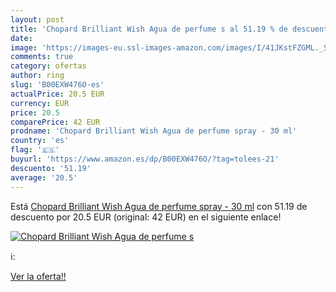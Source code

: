 ```yaml
---
layout: post
title: 'Chopard Brilliant Wish Agua de perfume s al 51.19 % de descuento'
date: 
image: 'https://images-eu.ssl-images-amazon.com/images/I/41JKstFZGML._SL200_.jpg'
comments: true
category: ofertas
author: ring
slug: 'B00EXW476O-es'
actualPrice: 20.5 EUR
currency: EUR
price: 20.5
comparePrice: 42 EUR
prodname: 'Chopard Brilliant Wish Agua de perfume spray - 30 ml'
country: 'es'
flag: '🇪🇸'
buyurl: 'https://www.amazon.es/dp/B00EXW476O/?tag=tolees-21'
descuento: '51.19'
average: '20.5'
---
```


Está [Chopard Brilliant Wish Agua de perfume spray - 30 ml](https://www.amazon.es/dp/B00EXW476O/?tag=tolees-21) con 51.19 de descuento por 20.5 EUR (original: 42 EUR) en el siguiente enlace!

[![Chopard Brilliant Wish Agua de perfume s](https://images-eu.ssl-images-amazon.com/images/I/41JKstFZGML._SL200_.jpg)](https://www.amazon.es/dp/B00EXW476O/?tag=tolees-21)

ℹ️:


[Ver la oferta!!](https://www.amazon.es/dp/B00EXW476O/?tag=tolees-21)
